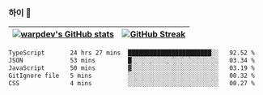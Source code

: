 
### 하이 👋
[![warpdev's GitHub stats](https://github-readme-stats.vercel.app/api?username=warpdev&show_icons=true&theme=vue-dark)](#) |[![GitHub Streak](https://github-readme-streak-stats.herokuapp.com/?user=warpdev&theme=dark)](#)
--- | --- |
<!--START_SECTION:waka-->

```txt
TypeScript       24 hrs 27 mins  ███████████████████████░░   92.52 %
JSON             53 mins         █░░░░░░░░░░░░░░░░░░░░░░░░   03.34 %
JavaScript       50 mins         ▓░░░░░░░░░░░░░░░░░░░░░░░░   03.19 %
GitIgnore file   5 mins          ░░░░░░░░░░░░░░░░░░░░░░░░░   00.32 %
CSS              4 mins          ░░░░░░░░░░░░░░░░░░░░░░░░░   00.27 %
```

<!--END_SECTION:waka-->

<!--
**warpdev/warpdev** is a ✨ _special_ ✨ repository because its `README.md` (this file) appears on your GitHub profile.

Here are some ideas to get you started:

- 🔭 I’m currently working on ...
- 🌱 I’m currently learning ...
- 👯 I’m looking to collaborate on ...
- 🤔 I’m looking for help with ...
- 💬 Ask me about ...
- 📫 How to reach me: ...
- 😄 Pronouns: ...
- ⚡ Fun fact: ...
-->
